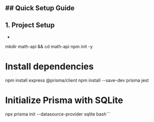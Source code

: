 ## ## Quick Setup Guide ##
## 1. Project Setup
- ```bash # Create project
mkdir math-api && cd math-api
npm init -y

# Install dependencies
npm install express @prisma/client
npm install --save-dev prisma jest

# Initialize Prisma with SQLite
npx prisma init --datasource-provider sqlite bash```
